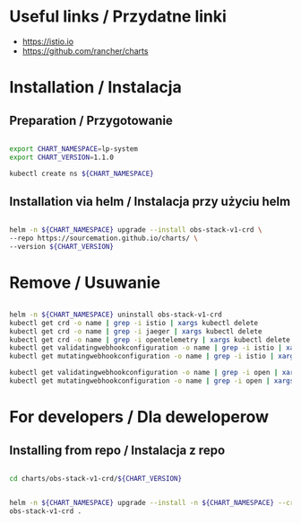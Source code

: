 # Useful links / Przydatne linki

- https://istio.io
- https://github.com/rancher/charts

# Installation / Instalacja

## Preparation / Przygotowanie

```bash

export CHART_NAMESPACE=lp-system
export CHART_VERSION=1.1.0

kubectl create ns ${CHART_NAMESPACE}

```

## Installation via helm / Instalacja przy użyciu helm

``` bash

helm -n ${CHART_NAMESPACE} upgrade --install obs-stack-v1-crd \
--repo https://sourcemation.github.io/charts/ \
--version ${CHART_VERSION}

```

# Remove / Usuwanie

```bash

helm -n ${CHART_NAMESPACE} uninstall obs-stack-v1-crd
kubectl get crd -o name | grep -i istio | xargs kubectl delete
kubectl get crd -o name | grep -i jaeger | xargs kubectl delete 
kubectl get crd -o name | grep -i opentelemetry | xargs kubectl delete 
kubectl get validatingwebhookconfiguration -o name | grep -i istio | xargs kubectl delete 
kubectl get mutatingwebhookconfiguration -o name | grep -i istio | xargs kubectl delete

kubectl get validatingwebhookconfiguration -o name | grep -i open | xargs kubectl delete
kubectl get mutatingwebhookconfiguration -o name | grep -i open | xargs kubectl delete

```

# For developers / Dla deweloperow

## Installing from repo / Instalacja z repo

```bash

cd charts/obs-stack-v1-crd/${CHART_VERSION}


helm -n ${CHART_NAMESPACE} upgrade --install -n ${CHART_NAMESPACE} --create-namespace \
obs-stack-v1-crd . 

```


